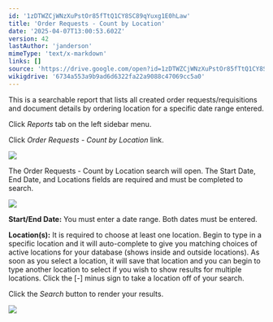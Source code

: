 ```yaml
---
id: '1zDTWZCjWNzXuPstOr85fTtQ1CY8SC89qYuxg1E0hLaw'
title: 'Order Requests - Count by Location'
date: '2025-04-07T13:00:53.602Z'
version: 42
lastAuthor: 'janderson'
mimeType: 'text/x-markdown'
links: []
source: 'https://drive.google.com/open?id=1zDTWZCjWNzXuPstOr85fTtQ1CY8SC89qYuxg1E0hLaw'
wikigdrive: '6734a553a9b9ad6d6322fa22a9088c47069cc5a0'
---
```

This is a searchable report that lists all created order requests/requisitions and document details by ordering location for a specific date range entered.

Click *Reports* tab on the left sidebar menu.

Click *Order Requests - Count by Location* link.

![](../order-requests-count-by-location.assets/0467018d19733121f222f9ad6dae7387.png)

The Order Requests - Count by Location search will open. The Start Date, End Date, and Locations fields are required and must be completed to search.

![](../order-requests-count-by-location.assets/b2addc8346ecdf8c3a0bf697392c20b8.png)

**Start/End Date:** You must enter a date range. Both dates must be entered.

**Location(s):**  It is required to choose at least one location. Begin to type in a specific location and it will auto-complete to give you matching choices of active locations for your database (shows inside and outside locations). As soon as you select a location, it will save that location and you can begin to type another location to select if you wish to show results for multiple locations. Click the [-] minus sign to take a location off of your search.

Click the *Search* button to render your results.

![](../order-requests-count-by-location.assets/feb6880cc783517d346a80d653ee1303.png)
